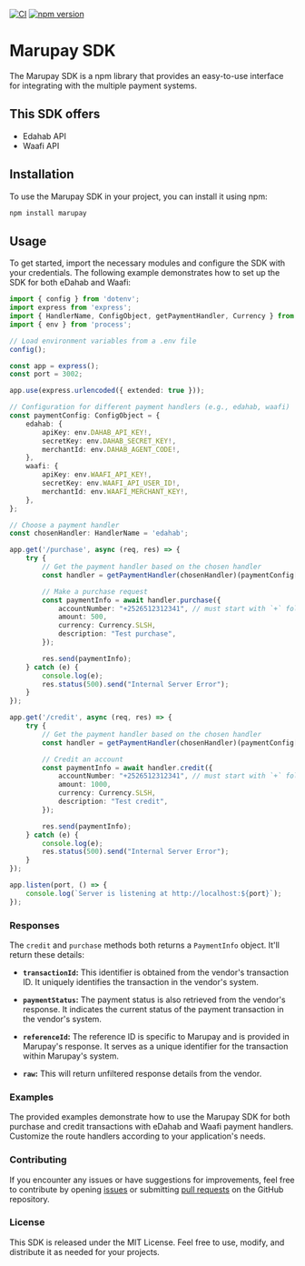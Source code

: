 [![CI](https://github.com/iamshabell/marupay/actions/workflows/main.yml/badge.svg)](https://github.com/iamshabell/marupay/actions/workflows/main.yml) [![npm version](https://img.shields.io/npm/v/marupay.svg?color=0c0)](https://www.npmjs.com/package/marupay)

# Marupay SDK

The Marupay SDK is a npm library that provides an easy-to-use interface for integrating with the multiple payment systems. 

## This SDK offers
- Edahab API
- Waafi API


## Installation

To use the Marupay SDK in your project, you can install it using npm:

```sh
npm install marupay
```

## Usage

To get started, import the necessary modules and configure the SDK with your credentials. The following example demonstrates how to set up the SDK for both eDahab and Waafi:

```typescript
import { config } from 'dotenv';
import express from 'express';
import { HandlerName, ConfigObject, getPaymentHandler, Currency } from 'marupay';
import { env } from 'process';

// Load environment variables from a .env file
config();

const app = express();
const port = 3002;

app.use(express.urlencoded({ extended: true }));

// Configuration for different payment handlers (e.g., edahab, waafi)
const paymentConfig: ConfigObject = {
    edahab: {
        apiKey: env.DAHAB_API_KEY!,
        secretKey: env.DAHAB_SECRET_KEY!,
        merchantId: env.DAHAB_AGENT_CODE!,
    },
    waafi: {
        apiKey: env.WAAFI_API_KEY!,
        secretKey: env.WAAFI_API_USER_ID!,
        merchantId: env.WAAFI_MERCHANT_KEY!,
    },
};

// Choose a payment handler
const chosenHandler: HandlerName = 'edahab';

app.get('/purchase', async (req, res) => {
    try {
        // Get the payment handler based on the chosen handler
        const handler = getPaymentHandler(chosenHandler)(paymentConfig[chosenHandler]!);

        // Make a purchase request
        const paymentInfo = await handler.purchase({
            accountNumber: "+2526512312341", // must start with `+` followed by country code
            amount: 500,
            currency: Currency.SLSH,
            description: "Test purchase",
        });

        res.send(paymentInfo);
    } catch (e) {
        console.log(e);
        res.status(500).send("Internal Server Error");
    }
});

app.get('/credit', async (req, res) => {
    try {
        // Get the payment handler based on the chosen handler
        const handler = getPaymentHandler(chosenHandler)(paymentConfig[chosenHandler]!);

        // Credit an account
        const paymentInfo = await handler.credit({
            accountNumber: "+2526512312341", // must start with `+` followed by country code
            amount: 1000,
            currency: Currency.SLSH,
            description: "Test credit",
        });

        res.send(paymentInfo);
    } catch (e) {
        console.log(e);
        res.status(500).send("Internal Server Error");
    }
});

app.listen(port, () => {
    console.log(`Server is listening at http://localhost:${port}`);
});
```

### Responses

The `credit` and `purchase` methods both returns a `PaymentInfo` object. It'll return these details:

- **`transactionId`:** This identifier is obtained from the vendor's transaction ID. It uniquely identifies the transaction in the vendor's system.

- **`paymentStatus`:** The payment status is also retrieved from the vendor's response. It indicates the current status of the payment transaction in the vendor's system.

- **`referenceId`:** The reference ID is specific to Marupay and is provided in Marupay's response. It serves as a unique identifier for the transaction within Marupay's system.

- **`raw`:** This will return unfiltered response details from the vendor.

### Examples

The provided examples demonstrate how to use the Marupay SDK for both purchase and credit transactions with eDahab and Waafi payment handlers. Customize the route handlers according to your application's needs.

### Contributing
If you encounter any issues or have suggestions for improvements, feel free to contribute by opening [issues]('https://github.com/iamshabell/marupay/issues') or submitting [pull requests]('https://github.com/iamshabell/marupay/pulls') on the GitHub repository.

### License

This SDK is released under the MIT License. Feel free to use, modify, and distribute it as needed for your projects.
